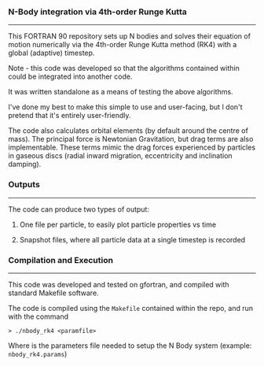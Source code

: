 ### N-Body integration via 4th-order Runge Kutta ###
----------------------------------------------------

This FORTRAN 90 repository sets up N bodies and solves their equation
of motion numerically via the 4th-order Runge Kutta method (RK4) with a global (adaptive) timestep.  

Note - this code was developed so that the algorithms contained within could be integrated into another code.

It was written standalone as a means of testing the above algorithms.

I've done my best to make this simple to use and user-facing, but I don't pretend that it's entirely user-friendly.

The code also calculates orbital elements (by default around the centre of mass).  The principal force is
Newtonian Gravitation, but drag terms are also implementable.  These terms mimic the drag forces experienced
by particles in gaseous discs (radial inward migration, eccentricity and inclination damping).

### Outputs ###
---------------

The code can produce two types of output:

1) One file per particle, to easily plot particle properties vs time

2) Snapshot files, where all particle data at a single timestep is recorded


### Compilation and Execution ###
----------------------------------

This code was developed and tested on gfortran, and compiled with standard Makefile software.

The code is compiled using the `Makefile` contained within the repo, and run with the command

`> ./nbody_rk4 <paramfile> `

Where <paramfile> is the parameters file needed to setup the N Body system (example: `nbody_rk4.params`)